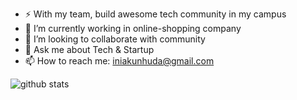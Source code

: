 - ⚡ With my team, build awesome tech community in my campus
- 🔭 I’m currently working in online-shopping company
- 👯 I’m looking to collaborate with community
- 💬 Ask me about Tech & Startup
- 📫 How to reach me: iniakunhuda@gmail.com


![github stats](https://github-readme-stats.vercel.app/api?username=iniakunhuda&show_icons=true)

<!--
**iniakunhuda/iniakunhuda** is a ✨ _special_ ✨ repository because its `README.md` (this file) appears on your GitHub profile.

Here are some ideas to get you started:

- 🔭 I’m currently working on ...
- 🌱 I’m currently learning ...
- 👯 I’m looking to collaborate on ...
- 🤔 I’m looking for help with ...
- 💬 Ask me about ...
- 📫 How to reach me: ...
- 😄 Pronouns: ...
- ⚡ Fun fact: ...
-->
